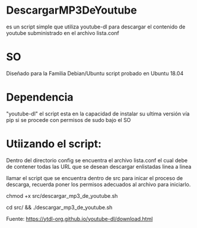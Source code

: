 
# DescargarMP3DeYoutube
es un script simple que utiliza youtube-dl para descargar el contenido de youtube subministrado en el archivo lista.conf

# SO
Diseñado para la Familia Debian/Ubuntu
script probado en Ubuntu 18.04

# Dependencia
"youtube-dl"
el script esta en la capacidad de instalar su ultima versión vía pip si se procede con permisos de sudo bajo el SO

# Utiizando el script:
Dentro del directorio config se encuentra el archivo lista.conf el cual debe de contener todas las URL que se desean descargar enlistadas linea a linea

llamar el script que se encuentra dentro de src para inicar el proceso de descarga, recuerda poner los permisos adecuados al archivo para iniciarlo.

chmod +x src/descargar_mp3_de_youtube.sh

cd src/ && ./descargar_mp3_de_youtube.sh




Fuente:
https://ytdl-org.github.io/youtube-dl/download.html
